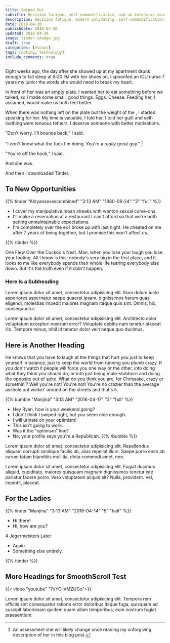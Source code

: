 ```yaml
---
title: Swiped Out
subtitle: Decision fatigue, self-commodification, and an intensive course in romantic cycnicism.
description: Decision fatigue, modern polydating, self-commodification, and an intensive course in romantic cycnicism.
date: 2016-04-20
publishdate: 2016-04-20
updated: 2016-04-20
image: tinder-smudge.jpg
draft: true
categories: [essays]
tags: [dating, technology]
include_comments: true
---
```


Eight weeks ago, the day after she showed up at my apartment drunk enough to fall sleep at 8:30 <small>PM</small> with her shoes on, I spoonfed an ICU nurse 7 years my junior the words she would need to break my heart.

In front of her was an empty plate. I wanted her to eat something before we talked, so I made some small, good things. Eggs. Cheese. Feeding her, I assumed, would make us both feel better.

When there was nothing left on the plate but the weight of the , I started speaking for her. My time is valuable, I told her. I told her guilt and self-loathing were tenuous tethers. I deserve someone with better motivations.

"Don't worry. I'll bounce back," I said.

"I don't know what the fuck I'm doing. You're a *really* great guy." [^1]

"You're off the hook," I said.

And she was.

And then I downloaded Tinder.

## To New Opportunities

{{% tinder "Allryansexescombined" "3:13 AM" "1980-06-24" "3" "full" %}}
* I cover my manipulative mean streaks with wanton sexual come-ons.
* I'll make a reservation at a restaurant I can't afford so that we're both setting unmaintainable expectations.
* I'm completely over the ex I broke up with last night. He cheated on me after 7 years of being together, but I promise this won't affect us.

{{% /tinder %}}

One Flew Over the Cuckoo's Nest. Man, when you lose your laugh you lose your footing. All I know is this: nobody's very big in the first place, and it looks to me like everybody spends their whole life tearing everybody else down. But it's the truth even if it didn't happen.

### Here Is a Subheading

Lorem ipsum dolor sit amet, consectetur adipisicing elit. Illum dolore iusto asperiores aspernatur saepe quaerat ipsam, dignissimos harum quasi eligendi, molestias impedit maiores magnam itaque quis sint. Omnis, hic, consequuntur.

Lorem ipsum dolor sit amet, consectetur adipisicing elit. Architecto dolor voluptatum excepturi nostrum error? Voluptate debitis nam tenetur placeat illo. Tempore minus, nihil id tenetur dolor velit neque quo ducimus.

## Here is Another Heading

He knows that you have to laugh at the things that hurt you just to keep yourself in balance, just to keep the world from running you plumb crazy. If you don't watch it people will force you one way or the other, into doing what they think you should do, or into just being mule-stubborn and doing the opposite out of spite. What do you think you are, for Chrissake, crazy or somethin'? Well you're not! You're not! You're no crazier than the average asshole out walkin' around on the streets and that's it.

{{% bumble "Manjina" "3:13 AM" "2016-04-17" "3" "full" %}}
* Hey Ryan, how is your weekend going?
* I don't think I swiped right, but you seem nice enough.
* I will urinate on your optimism!
* This isn't going to work.
* Was it the "optimism" line?
* No, your profile says you're a Republican.
{{% /bumble %}}

Lorem ipsum dolor sit amet, consectetur adipisicing elit. Repellendus aliquam corrupti similique facilis ab, alias repellat illum. Saepe porro enim ab earum totam blanditiis mollitia, dicta commodi amet, non.

Lorem ipsum dolor sit amet, consectetur adipisicing elit. Fugiat ducimus aliquid, cupiditate, maiores quisquam magnam dignissimos tenetur iste pariatur facere porro. Vero voluptatem aliquid sit? Nulla, provident. Vel, impedit, placeat.

## For the Ladies

{{% tinder "Manjina" "3:13 AM" "2016-04-14" "5" "half" %}}
<ul class="left">
  <li>Hi there!</li>
  <li>Hi, how are you?</li>
</ul>
<p>4 Jagermeisters Later</p>
<ul class="right">
  <li>Again</li>
  <li>Something else entirely.</li>
</ul>
{{% /tinder %}}



## More Headings for SmoothScroll Test

{{< video "youtube" "7xYO-VMZUGo">}}

Lorem ipsum dolor sit amet, consectetur adipisicing elit. Tempora rem officiis sint consequatur ratione error doloribus itaque fuga, quisquam ad suscipit laboriosam quidem quam ullam temporibus, eum nostrum fugiat praesentium.




[^1]: An assessment she will likely change once reading my unforgiving description of her in this blog post.